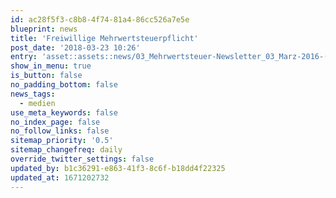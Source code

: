 ```yaml
---
id: ac28f5f3-c8b8-4f74-81a4-86cc526a7e5e
blueprint: news
title: 'Freiwillige Mehrwertsteuerpflicht'
post_date: '2018-03-23 10:26'
entry: 'asset::assets::news/03_Mehrwertsteuer-Newsletter_03_Marz-2016-(1).pdf'
show_in_menu: true
is_button: false
no_padding_bottom: false
news_tags:
  - medien
use_meta_keywords: false
no_index_page: false
no_follow_links: false
sitemap_priority: '0.5'
sitemap_changefreq: daily
override_twitter_settings: false
updated_by: b1c36291-e863-41f3-8c6f-b18dd4f22325
updated_at: 1671202732
---
```

